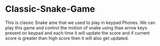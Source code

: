 # Classic-Snake-Game
This is classic Snake ame that we used to play in keypad Phones. We can play this game and control the motion of snake using thae arrow keys present on keypad and each time it will update the score and if current score is greater than high score then it will also get updated.
